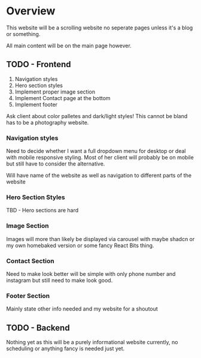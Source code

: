 # Overview

This website will be a scrolling website no seperate pages unless it's a blog or something.

All main content will be on the main page however.

## TODO - Frontend
1. Navigation styles
2. Hero section styles
3. Implement proper image section
4. Implement Contact page at the bottom
5. Implement footer

Ask client about color palletes and dark/light styles! This cannot be bland has to be a photography website.

### Navigation styles

Need to decide whether I want a full dropdown menu for desktop or deal with mobile responsive styling. Most of her client will probably be on mobile but still have to consider the alternative.

Will have name of the website as well as navigation to different parts of the website

### Hero Section Styles

TBD - Hero sections are hard

### Image Section

Images will more than likely be displayed via carousel with maybe shadcn or my own homebaked version or some fancy React Bits thing.

### Contact Section

Need to make look better will be simple with only phone number and instagram but still need to make look good.

### Footer Section

Mainly state other info needed and my website for a shoutout

## TODO - Backend

Nothing yet as this will be a purely informational website currently, no scheduling or anything fancy is needed just yet.

